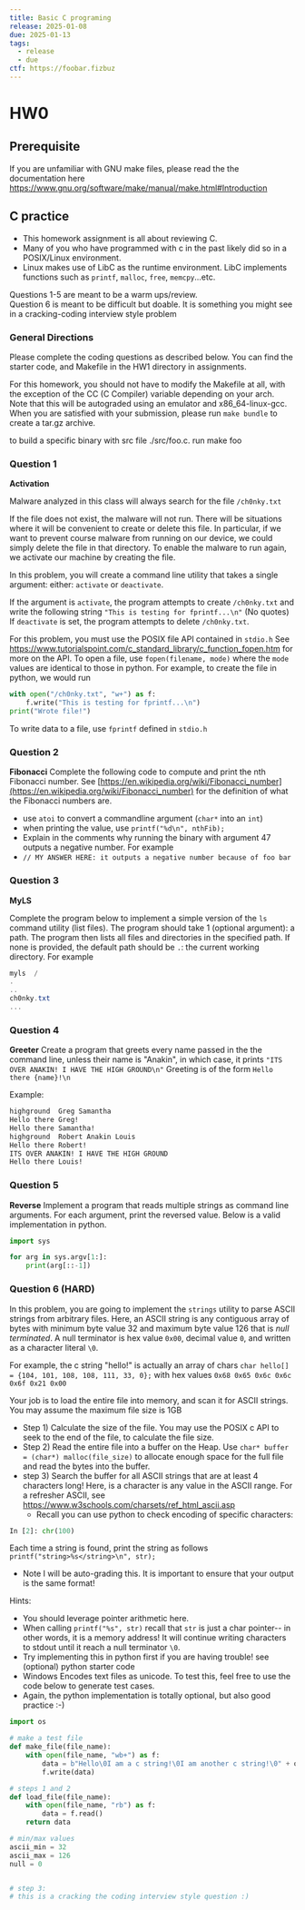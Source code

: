 ```yaml
---
title: Basic C programing
release: 2025-01-08
due: 2025-01-13
tags:
  - release
  - due
ctf: https://foobar.fizbuz
---
```

# HW0
## Prerequisite
If you are unfamiliar with GNU make files, please read the the documentation here  https://www.gnu.org/software/make/manual/make.html#Introduction


## C practice 
- This homework assignment is all about reviewing C.  
- Many of you who have programmed with c in the past likely did so in a POSIX/Linux environment. 
- Linux makes use of LibC as the runtime environment. LibC  implements functions such as `printf`, `malloc`, `free`, `memcpy`...etc.




Questions 1-5 are meant to be a warm ups/review.  
Question 6 is meant to be difficult but doable. It is something you might see in a cracking-coding interview style problem

### General Directions
Please complete the coding questions as described below. You can find the starter code, and Makefile in the HW1 directory in assignments. 

For this homework, you should not have to modify the Makefile at all, with the exception of the CC (C Compiler) variable depending on your arch.  
Note that this will be autograded using an emulator and x86_64-linux-gcc. 
When you are satisfied with your submission, please run `make bundle` to create a tar.gz archive. 

to build a specific binary with src file ./src/foo.c. run make foo
### Question 1

**Activation**

Malware analyzed in this class will always search for the file `/ch0nky.txt`

If the file does not exist, the malware will not run. There will be situations where it will be convenient to create or  delete this file. In particular, if we  want to prevent course malware from running on our device, we could simply delete the file in that directory. To enable the malware to run again, we activate our machine by creating the file. 

In this problem, you will create a command line utility that takes a single argument: either: `activate` or `deactivate`.

If the argument is `activate`,  the program attempts to create  `/ch0nky.txt` and write the following string  `"This is testing for fprintf...\n"` (No quotes)
If `deactivate` is set, the program attempts to delete  `/ch0nky.txt`. 

For this problem, you must use the POSIX file API contained in `stdio.h`
See https://www.tutorialspoint.com/c_standard_library/c_function_fopen.htm for more on the API. 
To open a file, use `fopen(filename, mode)` where the `mode` values are identical to those in python.  For example, to create the file in python, we would run 

```python
with open("/ch0nky.txt", "w+") as f:
	f.write("This is testing for fprintf...\n")
print("Wrote file!")
```

To write data to a file, use `fprintf` defined in  `stdio.h`

### Question 2
**Fibonacci** 
Complete the following code to compute and print  the nth Fibonacci number.
See [https://en.wikipedia.org/wiki/Fibonacci_number](https://en.wikipedia.org/wiki/Fibonacci_number) for the definition of what the Fibonacci numbers are.  
- use `atoi` to convert a commandline argument (`char*` into an `int`)
- when printing the value, use `printf("%d\n", nthFib);`
- Explain in the comments why running the binary with argument 47 outputs a negative number. For example 
- `// MY ANSWER HERE: it outputs a negative number because of foo bar`


### Question 3
**MyLS**

Complete the program below to implement a simple version of the `ls` command utility (list files). 
The program should take 1 (optional argument): a path. 
The program then lists all files and directories in the specified path. If none is provided, the default path should be `.`: the current working directory. 
For example 
```powershell
myls  /
.
..
ch0nky.txt
...
```


### Question 4
**Greeter**
Create a program that greets every name passed in the the command line, unless their name is "Anakin", in which case, it prints `"ITS OVER ANAKIN! I HAVE THE HIGH GROUND\n"`
Greeting is of the form `Hello there {name}!\n`

Example: 
```bash
highground  Greg Samantha       
Hello there Greg!
Hello there Samantha!
highground  Robert Anakin Louis
Hello there Robert!
ITS OVER ANAKIN! I HAVE THE HIGH GROUND
Hello there Louis!
```


### Question 5
**Reverse**
Implement a program that reads multiple strings as command line arguments. For each argument, print the reversed value. 
Below is a valid implementation in python.

```python
import sys

for arg in sys.argv[1:]:
	print(arg[::-1])

```


### Question 6 (HARD)
In this problem, you are going to implement the `strings`  utility to parse ASCII strings from arbitrary files.
Here, an ASCII string is any contiguous array of bytes  with minimum byte value 32 and maximum byte value 126 that is *null terminated*. A null terminator is hex value `0x00`, decimal value `0`, and written as a character  literal  `\0`. 

For example, the c string "hello!" is actually an array of chars `char hello[] = {104, 101, 108, 108, 111, 33, 0};` with hex values `0x68 0x65 0x6c 0x6c 0x6f 0x21 0x00`

Your job is to load the entire file into memory,  and scan it for ASCII strings.
You may assume the maximum file size is 1GB
- Step 1) Calculate the size of the file. You may use the POSIX c API to seek to the end of the file, to calculate the file size.
- Step 2) Read the entire file into a buffer on the Heap. Use `char* buffer = (char*) malloc(file_size)` to allocate enough space for the full file and read the bytes into the buffer.
- step 3) Search the buffer for all ASCII strings  that are at least 4 characters long! Here, is a character is any value in the ASCII range.  For a refresher ASCII, see https://www.w3schools.com/charsets/ref_html_ascii.asp
	-	Recall you can use python to check encoding of specific characters:
```python
In [2]: chr(100)                                                                   Out[2]: 'd'                                                                       In [3]: ord('d')                                                                   Out[3]: 100                                                                       
```
Each time a string is found, print the string as follows `printf("string>%s</string>\n", str);`
- Note I will be auto-grading this. It is important to ensure that your output is the same format!

Hints:
- You should leverage pointer arithmetic here.
- When calling `printf("%s", str)` recall that `str` is just a char pointer-- in other words, it is a memory address! It will continue writing characters to stdout until it reach a null terminator `\0`.
- Try implementing this in python first if you are having trouble!  see (optional) python starter code 
- Windows Encodes text files as unicode. To test this, feel free to use the code below to generate test cases. 
- Again, the python implementation is totally optional, but also good practice :-)

```python
import os

# make a test file 
def make_file(file_name):
    with open(file_name, "wb+") as f:
        data = b"Hello\0I am a c string!\0I am another c string!\0" + os.urandom(500) + b"I am another c string!\0"
        f.write(data)

# steps 1 and 2 
def load_file(file_name):
    with open(file_name, "rb") as f:
        data = f.read()
    return data

# min/max values
ascii_min = 32
ascii_max = 126
null = 0


# step 3:
# this is a cracking the coding interview style question :)

``` 
